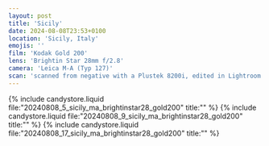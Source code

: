 ```yaml
---
layout: post
title: 'Sicily'
date: 2024-08-08T23:53+0100
location: 'Sicily, Italy'
emojis: ''
film: 'Kodak Gold 200'
lens: 'Brightin Star 28mm f/2.8'
camera: 'Leica M-A (Typ 127)'
scan: 'scanned from negative with a Plustek 8200i, edited in Lightroom'
---
```


{% include candystore.liquid file:"20240808_5_sicily_ma_brightinstar28_gold200" title:"" %}
{% include candystore.liquid file:"20240808_9_sicily_ma_brightinstar28_gold200" title:"" %}
{% include candystore.liquid file:"20240808_17_sicily_ma_brightinstar28_gold200" title:"" %}